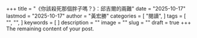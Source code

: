 +++
title = "《你該殺死那個胖子嗎？》：邱吉爾的兩難"
date = "2025-10-17"
lastmod = "2025-10-17"
author = "黃宏勝"
categories = [
  "閱讀",
]
tags = [
  "",
  "",
]
keywords = [
]
description = ""
image = "" 
slug = ""
draft = true 
+++
The remaining content of your post.
